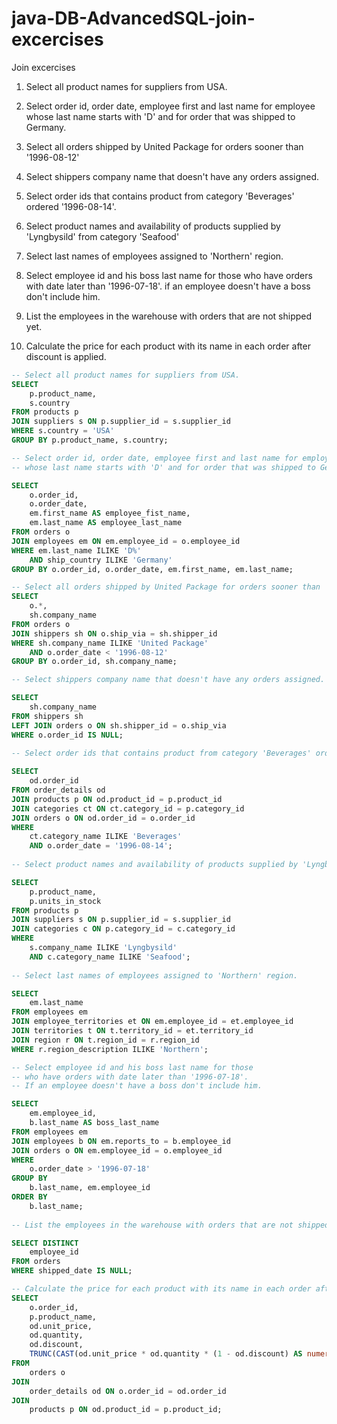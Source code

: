 # java-DB-AdvancedSQL-join-excercises

Join excercises


1. Select all product names for suppliers from USA. 

2. Select order id, order date, employee first and last name for employee whose last name starts with 'D' and for order that was shipped to Germany.

3. Select all orders shipped by United Package for orders sooner than '1996-08-12'

4. Select shippers company name that doesn't have any orders assigned.

5. Select order ids that contains product from category 'Beverages' ordered '1996-08-14'.

6. Select product names and availability of products supplied by 'Lyngbysild' from category 'Seafood'

7. Select last names of employees assigned to 'Northern' region.

8. Select employee id and his boss last name for those who have orders with date later than '1996-07-18'.
if an employee doesn't have a boss don't include him.

9. List the employees in the warehouse with orders that are not shipped yet.

10. Calculate the price for each product with its name in each order after discount is applied.

```SQL
-- Select all product names for suppliers from USA.
SELECT 
	p.product_name,
	s.country
FROM products p
JOIN suppliers s ON p.supplier_id = s.supplier_id
WHERE s.country = 'USA'
GROUP BY p.product_name, s.country;

-- Select order id, order date, employee first and last name for employee 
-- whose last name starts with 'D' and for order that was shipped to Germany.

SELECT
	o.order_id,
	o.order_date,
	em.first_name AS employee_fist_name,
	em.last_name AS employee_last_name
FROM orders o
JOIN employees em ON em.employee_id = o.employee_id
WHERE em.last_name ILIKE 'D%'
	AND ship_country ILIKE 'Germany'
GROUP BY o.order_id, o.order_date, em.first_name, em.last_name;

-- Select all orders shipped by United Package for orders sooner than '1996-08-12'
SELECT 
	o.*,
	sh.company_name
FROM orders o
JOIN shippers sh ON o.ship_via = sh.shipper_id
WHERE sh.company_name ILIKE 'United Package'
	AND o.order_date < '1996-08-12'
GROUP BY o.order_id, sh.company_name;

-- Select shippers company name that doesn't have any orders assigned.

SELECT 
	sh.company_name
FROM shippers sh
LEFT JOIN orders o ON sh.shipper_id = o.ship_via
WHERE o.order_id IS NULL; 
	
-- Select order ids that contains product from category 'Beverages' ordered '1996-08-14'.

SELECT 
	od.order_id
FROM order_details od
JOIN products p ON od.product_id = p.product_id
JOIN categories ct ON ct.category_id = p.category_id
JOIN orders o ON od.order_id = o.order_id
WHERE
	ct.category_name ILIKE 'Beverages'
	AND o.order_date = '1996-08-14';
	
-- Select product names and availability of products supplied by 'Lyngbysild' from category 'Seafood'

SELECT
	p.product_name,
	p.units_in_stock
FROM products p
JOIN suppliers s ON p.supplier_id = s.supplier_id
JOIN categories c ON p.category_id = c.category_id
WHERE 
	s.company_name ILIKE 'Lyngbysild'
	AND c.category_name ILIKE 'Seafood';
	
-- Select last names of employees assigned to 'Northern' region.

SELECT
	em.last_name
FROM employees em
JOIN employee_territories et ON em.employee_id = et.employee_id
JOIN territories t ON t.territory_id = et.territory_id
JOIN region r ON t.region_id = r.region_id
WHERE r.region_description ILIKE 'Northern';

-- Select employee id and his boss last name for those 
-- who have orders with date later than '1996-07-18'. 
-- If an employee doesn't have a boss don't include him.

SELECT 
	em.employee_id,
	b.last_name AS boss_last_name
FROM employees em
JOIN employees b ON em.reports_to = b.employee_id
JOIN orders o ON em.employee_id = o.employee_id
WHERE
	o.order_date > '1996-07-18'
GROUP BY
	b.last_name, em.employee_id
ORDER BY
	b.last_name;
	
-- List the employees in the warehouse with orders that are not shipped yet.

SELECT DISTINCT 
	employee_id 
FROM orders
WHERE shipped_date IS NULL;

-- Calculate the price for each product with its name in each order after discount is applied.
SELECT
    o.order_id,
    p.product_name,
    od.unit_price,
    od.quantity,
    od.discount,
    TRUNC(CAST(od.unit_price * od.quantity * (1 - od.discount) AS numeric), 2) AS discounted_price
FROM
    orders o
JOIN
    order_details od ON o.order_id = od.order_id
JOIN
    products p ON od.product_id = p.product_id;

```

